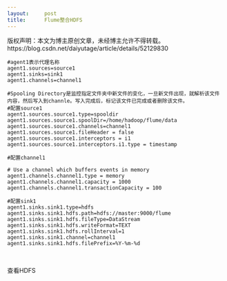 ```yaml
---
layout:     post
title:      Flume整合HDFS
---
```

<div id="article_content" class="article_content clearfix csdn-tracking-statistics" data-pid="blog" data-mod="popu_307" data-dsm="post">
								<div class="article-copyright">
					版权声明：本文为博主原创文章，未经博主允许不得转载。					https://blog.csdn.net/daiyutage/article/details/52129830				</div>
								            <link rel="stylesheet" href="https://csdnimg.cn/release/phoenix/template/css/ck_htmledit_views-f76675cdea.css">
						<div class="htmledit_views" id="content_views">
                
<pre><code class="language-html">#agent1表示代理名称  
agent1.sources=source1  
agent1.sinks=sink1  
agent1.channels=channel1  
  
#Spooling Directory是监控指定文件夹中新文件的变化，一旦新文件出现，就解析该文件内容，然后写入到channle。写入完成后，标记该文件已完成或者删除该文件。  
#配置source1  
agent1.sources.source1.type=spooldir  
agent1.sources.source1.spoolDir=/home/hadoop/flume/data 
agent1.sources.source1.channels=channel1  
agent1.sources.source1.fileHeader = false  
agent1.sources.source1.interceptors = i1  
agent1.sources.source1.interceptors.i1.type = timestamp  
  
#配置channel1  

# Use a channel which buffers events in memory
agent1.channels.channel1.type = memory
agent1.channels.channel1.capacity = 1000
agent1.channels.channel1.transactionCapacity = 100
  
#配置sink1  
agent1.sinks.sink1.type=hdfs  
agent1.sinks.sink1.hdfs.path=hdfs://master:9000/flume
agent1.sinks.sink1.hdfs.fileType=DataStream  
agent1.sinks.sink1.hdfs.writeFormat=TEXT  
agent1.sinks.sink1.hdfs.rollInterval=1  
agent1.sinks.sink1.channel=channel1  
agent1.sinks.sink1.hdfs.filePrefix=%Y-%m-%d  </code></pre>
<p><br></p>
<p>查看HDFS</p>
<p><br></p>
<p><img src="https://img-blog.csdn.net/20160805154649218?watermark/2/text/aHR0cDovL2Jsb2cuY3Nkbi5uZXQv/font/5a6L5L2T/fontsize/400/fill/I0JBQkFCMA==/dissolve/70/gravity/Center" alt=""></p>
            </div>
                </div>